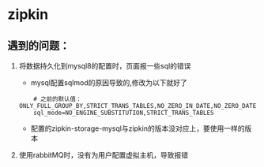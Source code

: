 # zipkin




## 遇到的问题：
1. 将数据持久化到mysql8的配置时，页面报一些sql的错误
	* mysql配置sqlmod的原因导致的,修改为以下就好了
	```
		# 之前的默认值： ONLY_FULL_GROUP_BY,STRICT_TRANS_TABLES,NO_ZERO_IN_DATE,NO_ZERO_DATE,ERROR_FOR_DIVISION_BY_ZERO,NO_ENGINE_SUBSTITUTION
		sql_mode=NO_ENGINE_SUBSTITUTION,STRICT_TRANS_TABLES
	```
	
	* 配置的zipkin-storage-mysql与zipkin的版本没对应上，要使用一样的版本

2. 使用rabbitMQ时，没有为用户配置虚拟主机，导致报错
